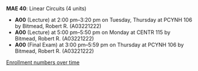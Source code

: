 **MAE 40**: Linear Circuits (4 units)

- **A00** (Lecture) at 2:00 pm–3:20 pm on Tuesday, Thursday at PCYNH 106 by Bitmead, Robert R. (A03221222)
- **A00** (Lecture) at 5:00 pm–5:50 pm on Monday at CENTR 115 by Bitmead, Robert R. (A03221222)
- **A00** (Final Exam) at 3:00 pm–5:59 pm on Thursday at PCYNH 106 by Bitmead, Robert R. (A03221222)

[Enrollment numbers over time](./MAE40.tsv)
